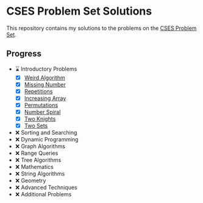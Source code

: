 # CSES Problem Set Solutions

This repository contains my solutions to the problems on the [CSES Problem Set](https://cses.fi/problemset/).

## Progress

- ⌛ Introductory Problems
  - [x] [Weird Algorithm](introductory_problems/weird_algorithm/main.cpp)
  - [x] [Missing Number](introductory_problems/missing_number/main.cpp)
  - [x] [Repetitions](introductory_problems/repetitions/main.cpp)
  - [x] [Increasing Array](introductory_problems/increasing_array/main.cpp)
  - [x] [Permutations](introductory_problems/permutations/main.cpp)
  - [x] [Number Spiral](introductory_problems/number_spiral/main.cpp)
  - [x] [Two Knights](introductory_problems/two_knights/main.cpp)
  - [x] [Two Sets](introductory_problems/two_sets/main.cpp)
- ❌ Sorting and Searching
- ❌ Dynamic Programming
- ❌ Graph Algorithms
- ❌ Range Queries
- ❌ Tree Algorithms
- ❌ Mathematics
- ❌ String Algorithms
- ❌ Geometry
- ❌ Advanced Techniques
- ❌ Additional Problems